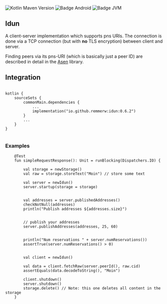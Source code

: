 <div>
    <div>
        <img src="https://img.shields.io/maven-central/v/io.github.remmerw/idun" alt="Kotlin Maven Version" />
        <img src="https://img.shields.io/badge/Platform-Android-brightgreen.svg?logo=android" alt="Badge Android" />
        <img src="https://img.shields.io/badge/Platform-JVM-8A2BE2.svg?logo=openjdk" alt="Badge JVM" />
    </div>
</div>


## Idun

A client-server implementation which supports pns URIs.
The connection is done via a TCP connection (but with **no** TLS encryption) between client and
server.

Finding peers via its pns-URI (which is basically just a peer ID) are described in detail in
the [Asen](https://github.com/remmerw/asen/) library.



## Integration

```
    
kotlin {
    sourceSets {
        commonMain.dependencies {
            ...
            implementation("io.github.remmerw:idun:0.6.2")
        }
        ...
    }
}
    
```

### Examples

```
    @Test
    fun simpleRequestResponse(): Unit = runBlocking(Dispatchers.IO) {
       
        val storage = newStorage()
        val raw = storage.storeText("Moin") // store some text

        val server = newIdun()
        server.startup(storage = storage)


        val addresses = server.publishedAddresses()
        checkNotNull(addresses)
        println("Publish addresses ${addresses.size}")


        // publish your addresses
        server.publishAddresses(addresses, 25, 60)


        println("Num reservations " + server.numReservations())
        assertTrue(server.numReservations() > 0)


        val client = newIdun()

        val data = client.fetchRaw(server.peerId(), raw.cid)
        assertEquals(data.decodeToString(), "Moin")

        client.shutdown()
        server.shutdown()
        storage.delete() // Note: this one deletes all content in the storage
    }
    
```
